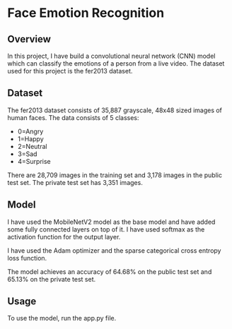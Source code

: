 # Face Emotion Recognition

## Overview

In this project, I have build a convolutional neural network (CNN) model which can classify the emotions of a person from a live video.
The dataset used for this project is the fer2013 dataset.

## Dataset

The fer2013 dataset consists of 35,887 grayscale, 48x48 sized images of human faces. The data consists of 5 classes:

*   0=Angry
*   1=Happy
*   2=Neutral
*   3=Sad
*   4=Surprise


There are 28,709 images in the training set and 3,178 images in the public test set. The private test set has 3,351 images.

## Model

I have used the MobileNetV2 model as the base model and have added some fully connected layers on top of it. I have used softmax as the activation function for the output layer.

I have used the Adam optimizer and the sparse categorical cross entropy loss function.

The model achieves an accuracy of 64.68% on the public test set and 65.13% on the private test set.

## Usage

To use the model, run the app.py file.
